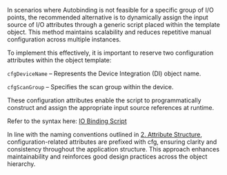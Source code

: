 In scenarios where Autobinding is not feasible for a specific group of I/O points, the recommended alternative is to dynamically assign the input source of I/O attributes through a generic script placed within the template object. This method maintains scalability and reduces repetitive manual configuration across multiple instances.

To implement this effectively, it is important to reserve two configuration attributes within the object template:

`cfgDeviceName` – Represents the Device Integration (DI) object name.

`cfgScanGroup` – Specifies the scan group within the device.

These configuration attributes enable the script to programmatically construct and assign the appropriate input source references at runtime.

Refer to the syntax here:
[IO Binding Script](bindingIOScript.vb)

In line with the naming conventions outlined in [2. Attribute Structure](AVEVA-System-Platform/System-Design-Philosophy/2.-Attribute-Strcture.md), configuration-related attributes are prefixed with cfg, ensuring clarity and consistency throughout the application structure. This approach enhances maintainability and reinforces good design practices across the object hierarchy.
